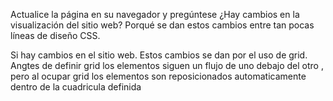 Actualice la página en su navegador y pregúntese ¿Hay cambios en la visualización del sitio web? Porqué se dan estos cambios entre tan pocas líneas de diseño CSS. 

Si hay cambios en el sitio web. Estos cambios se dan por el uso de grid. Angtes de definir grid los elementos siguen un flujo de uno debajo del otro , pero al ocupar grid los elementos son reposicionados automaticamente dentro de la cuadricula definida 

